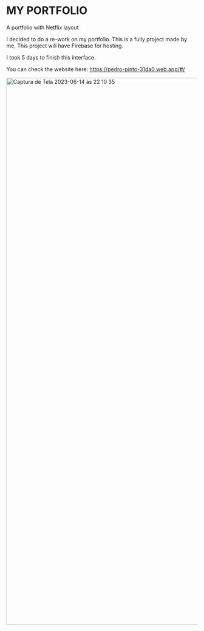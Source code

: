 # MY PORTFOLIO

A portfolio with Netflix layout

I decided to do a re-work on my portfolio. This is a fully project made by me,
This project will have Firebase for hosting.

I took 5 days to finish this interface.

You can check the website here: https://pedro-pinto-31da0.web.app/#/

<img width="1440" alt="Captura de Tela 2023-06-14 às 22 10 35" src="https://github.com/PedroPinto23/netflix-portfolio/assets/44075417/a5db6773-9987-437f-8393-b526f5f7bacf">

